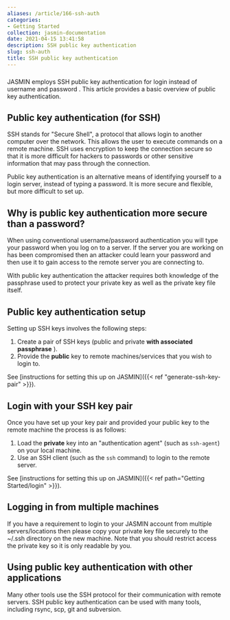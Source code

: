```yaml
---
aliases: /article/166-ssh-auth
categories:
- Getting Started
collection: jasmin-documentation
date: 2021-04-15 13:41:58
description: SSH public key authentication
slug: ssh-auth
title: SSH public key authentication
---
```


###

JASMIN employs SSH public key authentication for login instead of username and
password . This article provides a basic overview of public key
authentication.

##  Public key authentication (for SSH)

SSH stands for "Secure Shell", a protocol that allows login to another
computer over the network. This allows the user to execute commands on a
remote machine. SSH uses encryption to keep the connection secure so that it
is more difficult for hackers to passwords or other sensitive information that
may pass through the connection.

Public key authentication is an alternative means of identifying yourself to a
login server, instead of typing a password. It is more secure and flexible,
but more difficult to set up.

## Why is public key authentication more secure than a password?

When using conventional username/password authentication you will type your
password when you log on to a server. If the server you are working on has
been compromised then an attacker could learn your password and then use it to
gain access to the remote server you are connecting to.

With public key authentication the attacker requires both knowledge of the
passphrase used to protect your private key as well as the private key file
itself.

## Public key authentication setup

Setting up SSH keys involves the following steps:

  1. Create a pair of SSH keys (public and private **with associated passphrase** ).
  2. Provide the **public** key to remote machines/services that you wish to login to.

See [instructions for setting this up on JASMIN]({{< ref "generate-ssh-key-pair" >}}).

## Login with your SSH key pair

Once you have set up your key pair and provided your public key to the remote
machine the process is as follows:

  1. Load the **private** key into an "authentication agent" (such as `ssh-agent`) on your local machine.
  2. Use an SSH client (such as the `ssh` command) to login to the remote server. 

See [instructions for setting this up on JASMIN]({{< ref path="Getting Started/login" >}}).

## Logging in from multiple machines

If you have a requirement to login to your JASMIN account from multiple
servers/locations then please copy your private key file securely to the
~/.ssh directory on the new machine. Note that you should restrict access the
private key so it is only readable by you.

## Using public key authentication with other applications

Many other tools use the SSH protocol for their communication with remote
servers. SSH public key authentication can be used with many tools, including
rsync, scp, git and subversion.


